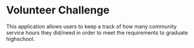 Volunteer Challenge
==========

This application allows users to keep a track of how many community service hours they did/need in order to meet the requirements to graduate highschool. 
